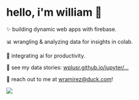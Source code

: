 # hello, i'm william 👋

✨ building dynamic web apps with firebase.

📊 wrangling & analyzing data for insights in colab.

🤖 integrating ai for productivity.

📝 see my data stories: [wplusr.github.io/jupyter/...](https://github.com/wplusr/wplusr.github.io/tree/main/jupyter)

📧 reach out to me at [wramirez@duck.com](mailto:wramirez@duck.com)!

<img src="https://www.icegif.com/wp-content/uploads/2024/11/cat-icegif-1.gif"/>


